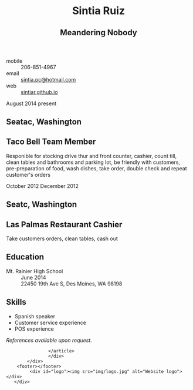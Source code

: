 <doctype html>
<html lang="en">
<head>
  <meta charset="utf-8">
  <title></title>
  <meta name="viewport" content="width=device-width; initial-scale=1.0; maximum-scale=1.0; user-scalable=0;">
  <link rel="stylesheet" href="css/style.css">
</head>
<body>
  <div id="container">
		<div id="inner-wrap">		
		    <div id="main" role="main">
				<div class="col col-one">
					<div>
					    <header>
							<hgroup>							
								<h1>Sintia Ruiz</h1>
								<h2>Meandering Nobody</h2>
							</hgroup>
					    </header>						
						<div id="contact-info">
							<dl>
								<dt>mobile</dt>
								<dd>206-851-4967</dd>
								<dt>email</dt>
								<dd><a href="mailto:nobody.special@nobodycares.com?subject=feedback">sintia.pc@hotmail.com</a></dd>
								<dt>web</dt>
								<dd><a href="#">sintiar.github.io</a></dd>
							</dl>
						</div>							
						<article>
							<div class="date-ranges">
							    <span class="job-start">August 2014</span>
							    <span class="job-end">present</span>
							</div>						
							<hgroup>
								<h1 class="job-location">Seatac, Washington</h1>
								<h2 class="job-title">Taco Bell Team Member</h2>														
							</hgroup>
							<p class="job-details">Responible for stocking drive thur and front counter, cashier, count till, clean tables and bathrooms and parking lot, be friendly with customers, pre-preparation of food, wash dishes, take order, double check and repeat customer's orders</p>
						</article>
						<article>
							<div class="date-ranges">
							    <span class="job-start">October 2012</span>
							    <span class="job-end">December 2012</span>
							</div>							
							<hgroup>
								<h1 class="job-location">Seatc, Washington</h1>
								<h2 class="job-title">Las Palmas Restaurant Cashier</h2>								
							</hgroup>							
							<p class="job-details">Take customers orders, clean tables, cash out</p>
						</article>
					</div>
				</div>
				<div class="col col-two">	
					<article>
						<h1>Education</h1>
						<dl>
							<dt>Mt. Rainier High School</dt>
							<dd>June 2014</dd>                                                  						        <dd>22450 19th Ave S, Des Moines, WA 98198</dd>
					</article>
					<article>
						<h1>Skills</h1>
						<ul>
							<li>Spanish speaker</li>
							<li>Customer service experience</li>
							<li>POS experience</li>
						</ul>
						<p><em>References available upon request.</em></p>
						
					</article>			
			        </div>
		    </div>
		<footer></footer>
		     <div id="logo"><img src="img/logo.jpg" alt="Website logo"></div>
	   </div>
  </div>
</body>
</html>
